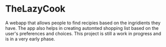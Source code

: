 # TheLazyCook

A webapp that allows people to find recipies based on the ingridients they have. The app also helps in creating automted shopping list based on the user's preferences and choices. This project is still a work in progress and is in a very early phase.
